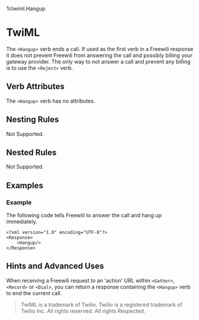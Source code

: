 %twiml.Hangup

TwiML <Hangup>
==============

The `<Hangup>` verb ends a call. If used as the first verb in a Freewili response it does not prevent Freewili from answering the call and possibly billing your gateway provider. The only way to not answer a call and prevent any billing is to use the `<Reject>` verb.

Verb Attributes
---------------
The `<Hangup>` verb has no attributes.

Nesting Rules
-------------
Not Supported.

Nested Rules
------------
Not Supported.

Examples
--------

### Example ###
The following code tells Freewili to answer the call and hang up immediately.

~~~{ .xml }
<?xml version="1.0" encoding="UTF-8"?>
<Response>
    <Hangup/>
</Response>
~~~

Hints and Advanced Uses
-----------------------
When receiving a Freewili request to an 'action' URL within `<Gather>`, `<Record>` or `<Dial>`, you can return a response containing the `<Hangup>` verb to end the current call.

> TwiML is a trademark of Twilio. Twilio is a registered trademark of Twilio Inc. All rights reserved. All rights Respected.